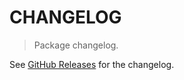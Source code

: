 # CHANGELOG

> Package changelog.

See [GitHub Releases](https://github.com/stdlib-js/array-base-assert-contains/releases) for the changelog.